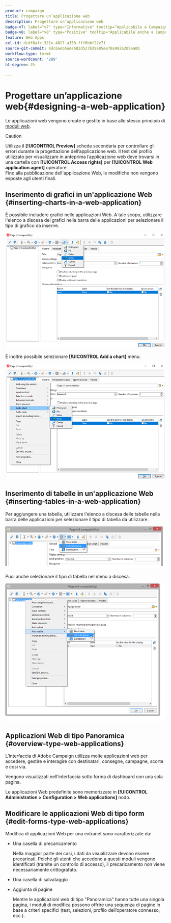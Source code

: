 ```yaml
---
product: campaign
title: Progettare un’applicazione web
description: Progettare un’applicazione web
badge-v7: label="v7" type="Informative" tooltip="Applicabile a Campaign Classic v7"
badge-v8: label="v8" type="Positive" tooltip="Applicabile anche a Campaign v8"
feature: Web Apps
exl-id: dcdf6afc-321e-4027-a350-fff6bbf22e71
source-git-commit: 6dc6aeb5adeb82d527b39a05ee70a9926205ea0b
workflow-type: tm+mt
source-wordcount: '289'
ht-degree: 4%

---
```


# Progettare un’applicazione web{#designing-a-web-application}



Le applicazioni web vengono create e gestite in base allo stesso principio di [moduli web](about-web-forms.md).

>[!CAUTION]
>
>Utilizza il **[!UICONTROL Preview]** scheda secondaria per controllare gli errori durante la progettazione dell’applicazione web. Il test del profilo utilizzato per visualizzare in anteprima l’applicazione web deve trovarsi in una cartella con **[!UICONTROL Access rights]** per **[!UICONTROL Web application agent]** operatore. </br>Fino alla pubblicazione dell&#39;applicazione Web, le modifiche non vengono esposte agli utenti finali.

## Inserimento di grafici in un&#39;applicazione Web {#inserting-charts-in-a-web-application}

È possibile includere grafici nelle applicazioni Web. A tale scopo, utilizzare l&#39;elenco a discesa dei grafici nella barra delle applicazioni per selezionare il tipo di grafico da inserire.

![](assets/s_ncs_admin_webapps_bar_graph.png)

È inoltre possibile selezionare **[!UICONTROL Add a chart]** menu.

![](assets/s_ncs_admin_webapps_graph.png)

## Inserimento di tabelle in un&#39;applicazione Web {#inserting-tables-in-a-web-application}

Per aggiungere una tabella, utilizzare l&#39;elenco a discesa delle tabelle nella barra delle applicazioni per selezionare il tipo di tabella da utilizzare.

![](assets/s_ncs_admin_webapps_bar_table.png)

Puoi anche selezionare il tipo di tabella nel menu a discesa.

![](assets/s_ncs_admin_webapps_table.png)

## Applicazioni Web di tipo Panoramica {#overview-type-web-applications}

L’interfaccia di Adobe Campaign utilizza molte applicazioni web per accedere, gestire e interagire con destinatari, consegne, campagne, scorte e così via.

Vengono visualizzati nell’interfaccia sotto forma di dashboard con una sola pagina.

Le applicazioni Web predefinite sono memorizzate in **[!UICONTROL Administration > Configuration > Web applications]** nodo.

## Modificare le applicazioni Web di tipo form {#edit-forms-type-web-applications}

Modifica di applicazioni Web per una extranet sono caratterizzate da:

* Una casella di precaricamento

  Nella maggior parte dei casi, i dati da visualizzare devono essere precaricati. Poiché gli utenti che accedono a questi moduli vengono identificati (tramite un controllo di accesso), il precaricamento non viene necessariamente crittografato.

* Una casella di salvataggio
* Aggiunta di pagine

  Mentre le applicazioni web di tipo &quot;Panoramica&quot; hanno tutte una singola pagina, i moduli di modifica possono offrire una sequenza di pagine in base a criteri specifici (test, selezioni, profilo dell’operatore connesso, ecc.).

